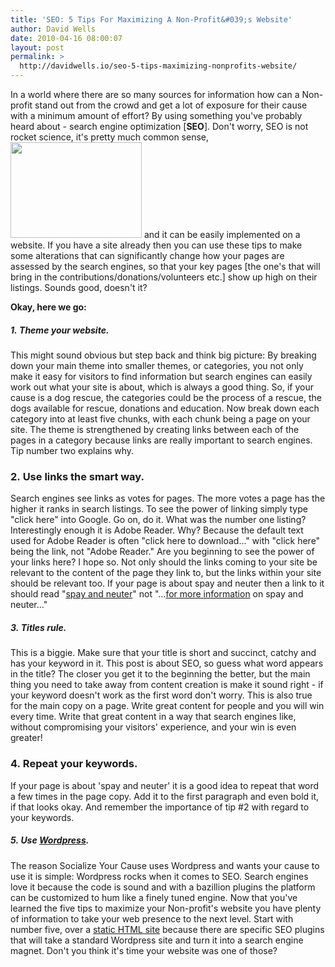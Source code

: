 ```yaml
---
title: 'SEO: 5 Tips For Maximizing A Non-Profit&#039;s Website'
author: David Wells
date: 2010-04-16 08:00:07
layout: post
permalink: >
  http://davidwells.io/seo-5-tips-maximizing-nonprofits-website/
---
```


In a world where there are so many sources for information how can a Non-profit stand out from the crowd and get a lot of exposure for their cause with a minimum amount of effort? By using something you've probably heard about - search engine optimization [<strong>SEO</strong>]. Don't worry, SEO is not rocket science, it's pretty much common sense,<a href="https://s3-us-west-2.amazonaws.com/assets.davidwells.io/legacy/2010/04/nonprofit-seo1.png"><img class="alignright size-medium wp-image-1582" title="nonprofit-seo" src="https://s3-us-west-2.amazonaws.com/assets.davidwells.io/legacy/2010/04/nonprofit-seo-300x219.png" alt="" width="210" height="153" /></a> and it can be easily implemented on a website. If you have a site already then you can use these tips to make some alterations that can significantly change how your pages are assessed by the search engines, so that your key pages [the one's that will bring in the contributions/donations/volunteers etc.] show up high on their listings. Sounds good, doesn't it?
<!--more-->
<strong>Okay, here we go:</strong>
<h5>1. <strong>Theme your website.</strong></h5>
This might sound obvious but step back and think big picture: By breaking down your main theme into smaller themes, or categories, you not only make it easy for visitors to find information but search engines can easily work out what your site is about, which is always a good thing. So, if your cause is a dog rescue, the categories could be the process of a rescue, the dogs available for rescue, donations and education. Now break down each category into at least five chunks, with each chunk being a page on your site. The theme is strengthened by creating links between each of the pages in a category because links are really important to search engines. Tip number two explains why.
<h3>2. Use links the smart way.</h3>
<strong></strong> Search engines see links as votes for pages. The more votes a page has the higher it ranks in search listings. To see the power of linking simply type "click here" into Google. Go on, do it. What was the number one listing? Interestingly enough it is Adobe Reader. Why? Because the default text used for Adobe Reader is often "click here to download..." with "click here" being the link, not "Adobe Reader." Are you beginning to see the power of your links here? I hope so. Not only should the links coming to your site be relevant to the content of the page they link to, but the links within your site should be relevant too. If your page is about spay and neuter then a link to it should read "<span style="text-decoration: underline;">spay and neuter</span>" not "...<span style="text-decoration: underline;">for more information</span> on spay and neuter..."
<h5>3. <strong>Titles rule.</strong></h5>
This is a biggie. Make sure that your title is short and succinct, catchy and has your keyword in it. This post is about SEO, so guess what word appears in the title? The closer you get it to the beginning the better, but the main thing you need to take away from content creation is make it sound right - if your keyword doesn't work as the first word don't worry. This is also true for the main copy on a page. Write great content for people and you will win every time. Write that great content in a way that search engines like, without compromising your visitors' experience, and your win is even greater!
<h3>4. Repeat your keywords.</h3>
If your page is about 'spay and neuter' it is a good idea to repeat that word a few times in the page copy. Add it to the first paragraph and even bold it, if that looks okay. And remember the importance of tip #2 with regard to your keywords.
<h5>5. <strong>Use <a title="Wordpress" href="http://www.socializeyourcause.org/1000-wordpress-themes-npo-site/blog/">Wordpress</a></strong>.</h5>
The reason Socialize Your Cause uses Wordpress and wants your cause to use it is simple: Wordpress rocks when it comes to SEO. Search engines love it because the code is sound and with a bazillion plugins the platform can be customized to hum like a finely tuned engine.
Now that you've learned the five tips to maximize your Non-profit's website you have plenty of information to take your web presence to the next level. Start with number five, over a <a title="static HTML web site" href="http://www.socializeyourcause.org/6-reasons-static-html-bad-nonprofit/blog/">static HTML site</a> because there are specific SEO plugins that will take a standard Wordpress site and turn it into a search engine magnet. Don't you think it's time your website was one of those?
